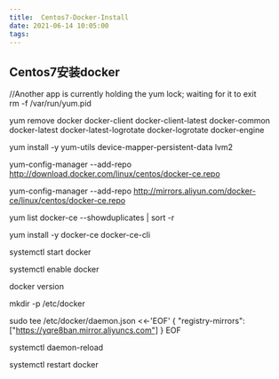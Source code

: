 ```yaml
---
title:  Centos7-Docker-Install
date: 2021-06-14 10:05:00
tags:
---
```


## Centos7安装docker
//Another app is currently holding the yum lock; waiting for it to exit  
rm -f /var/run/yum.pid

yum remove docker docker-client docker-client-latest docker-common docker-latest docker-latest-logrotate docker-logrotate docker-engine

yum install -y yum-utils device-mapper-persistent-data lvm2

yum-config-manager --add-repo http://download.docker.com/linux/centos/docker-ce.repo

yum-config-manager --add-repo http://mirrors.aliyun.com/docker-ce/linux/centos/docker-ce.repo

yum list docker-ce --showduplicates | sort -r

yum install -y docker-ce docker-ce-cli

systemctl start docker

systemctl enable docker

docker version

mkdir -p /etc/docker

sudo tee /etc/docker/daemon.json <<-'EOF'
{
  "registry-mirrors": ["https://yqre8ban.mirror.aliyuncs.com"]
}
EOF

systemctl daemon-reload

systemctl restart docker 
